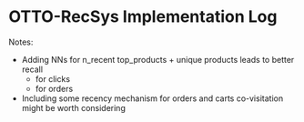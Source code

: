# OTTO-RecSys Implementation Log

Notes:
- Adding NNs for n_recent top_products + unique products leads to better recall
    - for clicks
    - for orders
- Including some recency mechanism for orders and carts co-visitation might be worth considering
